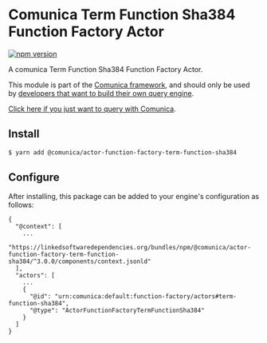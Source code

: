 # Comunica Term Function Sha384 Function Factory Actor

[![npm version](https://badge.fury.io/js/%40comunica%2Factor-function-factory-term-function-sha384.svg)](https://www.npmjs.com/package/@comunica/actor-function-factory-term-function-sha384)

A comunica Term Function Sha384 Function Factory Actor.

This module is part of the [Comunica framework](https://github.com/comunica/comunica),
and should only be used by [developers that want to build their own query engine](https://comunica.dev/docs/modify/).

[Click here if you just want to query with Comunica](https://comunica.dev/docs/query/).

## Install

```bash
$ yarn add @comunica/actor-function-factory-term-function-sha384
```

## Configure

After installing, this package can be added to your engine's configuration as follows:
```text
{
  "@context": [
    ...
    "https://linkedsoftwaredependencies.org/bundles/npm/@comunica/actor-function-factory-term-function-sha384/^3.0.0/components/context.jsonld"
  ],
  "actors": [
    ...
    {
      "@id": "urn:comunica:default:function-factory/actors#term-function-sha384",
      "@type": "ActorFunctionFactoryTermFunctionSha384"
    }
  ]
}
```
